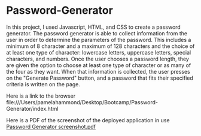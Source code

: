 # Password-Generator
In this project, I used Javascript, HTML, and CSS to create a password generator. The password generator is able to collect information from the user in order to determine the parameters of the password. This includes a minimum of 8 character and a maximum of 128 characters and the choice of at least one type of character: lowercase letters, uppercase letters, special characters, and numbers. Once the user chooses a password length, they are given the option to choose at least one type of character or as many of the four as they want. When that information is collected, the user presses on the "Generate Password" button, and a password that fits their specified criteria is written on the page. 

Here is a link to the browser 
file:///Users/pamelahammond/Desktop/Bootcamp/Password-Generator/index.html


Here is a PDF of the screenshot of the deployed application in use
[Password Generator screenshot.pdf](https://github.com/PamtheHam/Password-Generator/files/6703301/Password.Generator.screenshot.pdf)
